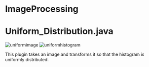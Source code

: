 # ImageProcessing
# Uniform_Distribution.java
![uniformimage](https://i.imgur.com/kfFa6l7.png)
![uniformhistogram](https://i.imgur.com/jGidyds.png)


This plugin takes an image and transforms it so that the histogram is uniformly distributed.

